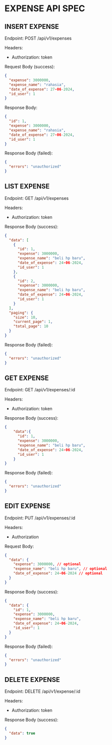 # EXPENSE API SPEC

## INSERT EXPENSE

Endpoint: POST /api/v1/expenses

Headers:

- Authorization: token

Request Body (success):

```json
{
  "expense": 3000000,
  "expense_name": "rahasia",
  "date_of_expense": 27-06-2024,
  "id_user": 1
}
```

Response Body:

```json
{
  "id": 1,
  "expense": 3000000,
  "expense_name": "rahasia",
  "date_of_expense": 27-06-2024,
  "id_user": 1
}
```

Response Body (failed):

```json
{
  "errors": "unauthorized"
}
```

## LIST EXPENSE

Endpoint: GET /api/v1/expenses

Headers:

- Authorization: token

Response Body (success):

```json
{
  "data": [
    {
      "id": 1,
      "expense": 3000000,
      "expense_name": "beli hp baru",
      "date_of_expense": 24-06-2024,
      "id_user": 1
    },
    {
      "id": 2,
      "expense": 3000000,
      "expense_name": "beli hp baru",
      "date_of_expense": 24-06-2024,
      "id_user": 1
    }
  ],
  "paging": {
    "size": 10,
    "current_page": 1,
    "total_page": 10
  }
}
```

Response Body (failed):

```json
{
  "errors": "unauthorized"
}
```

## GET EXPENSE

Endpoint: GET /api/v1/expenses/:id

Headers:

- Authorization: token

Response Body (success):

```json
{
    "data":{
      "id": 1,
      "expense": 3000000,
      "expense_name": "beli hp baru",
      "date_of_expense": 24-06-2024,
      "id_user": 1
    }
}
```

Response Body (failed):

```json
{
  "errors": "unauthorized"
}
```

## EDIT EXPENSE

Endpoint: PUT /api/v1/expenses/:id

Headers:

- Authorization

Request Body:

```json
{
  "data": {
    "expense": 3000000, // optional
    "expense_name": "beli hp baru", // optional
    "date_of_expense": 24-06-2024 // optional
  }
}
```

Response Body (success):

```json
{
  "data": {
    "id": 1,
    "expense": 3000000,
    "expense_name": "beli hp baru",
    "date_of_expense": 24-06-2024,
    "id_user": 1
  }
}
```

Response Body (failed):

```json
{
  "errors": "unauthorized"
}
```

## DELETE EXPENSE

Endpoint: DELETE /api/v1/expense/:id

Headers:

- Authorization: token

Response Body (success):

```json
{
  "data": true
}
```
